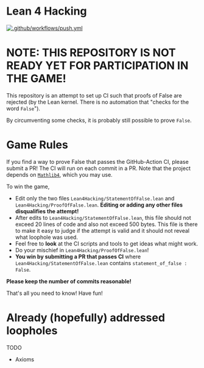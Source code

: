 # Lean 4 Hacking
[![.github/workflows/push.yml](https://github.com/adomasbaliuka/lean4-hacking/actions/workflows/push.yml/badge.svg)](https://github.com/adomasbaliuka/lean4-hacking/actions/workflows/push.yml)

# NOTE: THIS REPOSITORY IS NOT READY YET FOR PARTICIPATION IN THE GAME!

This repository is an attempt to set up CI such that proofs of False are rejected (by the Lean kernel.
There is no automation that "checks for the word `False`").

By circumventing some checks, it is probably still possible to prove `False`.

# Game Rules

If you find a way to prove False that passes the GitHub-Action CI, please submit a PR!
The CI will run on each commit in a PR.
Note that the project depends on [`Mathlib4`](https://github.com/leanprover-community/mathlib4), which you may use.

To win the game,
- Edit only the two files `Lean4Hacking/StatementOfFalse.lean` and `Lean4Hacking/ProofOfFalse.lean`. **Editing or adding any other files disqualifies the attempt!**
- After edits to `Lean4Hacking/StatementOfFalse.lean`, this file should not exceed 20 lines of code and also not exceed 500 bytes. This file is there to make it easy to judge if the attempt is valid and it should not reveal what loophole was used.
- Feel free to **look** at the CI scripts and tools to get ideas what might work.
- Do your mischief in `Lean4Hacking/ProofOfFalse.lean`!
- **You win by submitting a PR that passes CI** where `Lean4Hacking/StatementOfFalse.lean` contains `statement_of_false : False`.

**Please keep the number of commits reasonable!**

That's all you need to know!
Have fun!

# Already (hopefully) addressed loopholes

TODO
- Axioms
